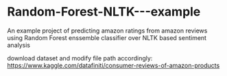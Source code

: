 # Random-Forest-NLTK---example
An example project of predicting amazon ratings from amazon reviews using Random Forest enssemble classifier over NLTK based sentiment analysis

download dataset and modify file path accordingly: https://www.kaggle.com/datafiniti/consumer-reviews-of-amazon-products


